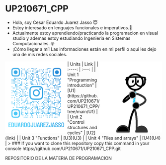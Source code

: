 # UP210671_CPP
<ul>
<li type="disc">Hola, soy Cesar Eduardo Juarez Jasso &#128519</li>
<li type="disc">Estoy interesado en lenguajes funcionales e imperativos.&#129302
</li>
<li type="disc">Actualmente estoy aprendiendo/practicando la programacion en visual studio y ademas estoy estudiando Ingenieria en Sistemas Computacionales. 🤓
<li type="disc">¡Cómo llegar a mí! Las informaciones están en mi perfil o aqui les dejo una de mis redes sociales.

</ul>
<img src="imagenes/eduardojuarezjasso_qr.png" width=200 p align="left">
<img src="imagenes/hi-hello.gif" width=200 p align="right">
| Units  | Link |
| :----: | :---: |
| Unit 1 "Programming introduction" |  [U1](https://github.com/UP210671/UP210671_CPP/tree/main/U1)  |
| Unit 2 "Control structures and cycles" |  [U2](link) |
| Unit 3 "Functions" |  [U3](U3) |
| Unit 4 "Files and arrays" |  [U4](U4)  |
> ### If you want to clone this repository copy this command in your console https://github.com/UP210671/UP210671_CPP.git

REPOSITORIO DE LA MATERIA DE PROGRAMACION 
